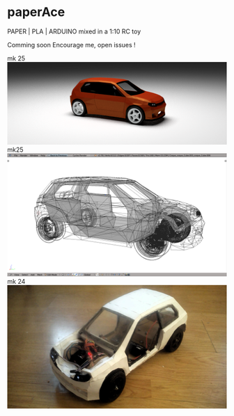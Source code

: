 # paperAce

PAPER | PLA | ARDUINO mixed in a 1:10 RC toy

Comming soon
Encourage me, open issues !

mk 25
![showroom](https://github.com/s1pierro/paperAce/blob/master/img/paperAce-showroom.png)
mk25
![naked](https://github.com/s1pierro/paperAce/blob/master/img/paperAce-naked.png)
mk 24
![IRL](https://github.com/s1pierro/paperAce/blob/master/img/paperAce-IRL.jpg)

